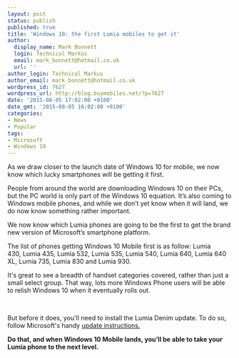 ```yaml
---
layout: post
status: publish
published: true
title: 'Windows 10: the first Lumia mobiles to get it'
author:
  display_name: Mark Bonnett
  login: Technical Markus
  email: mark_bonnett@hotmail.co.uk
  url: ''
author_login: Technical Markus
author_email: mark_bonnett@hotmail.co.uk
wordpress_id: 7627
wordpress_url: http://blog.buymobiles.net/?p=7627
date: '2015-08-05 17:02:00 +0100'
date_gmt: '2015-08-05 16:02:00 +0100'
categories:
- News
- Popular
tags:
- Microsoft
- Windows 10
---
```

<p><span class="postStandFirst">As we draw closer to the launch date of Windows 10 for mobile, we now know which lucky smartphones will be getting it first.<br />
</span></p>
<p>People from around the&nbsp;world are downloading Windows 10 on&nbsp;their PCs, but the PC world is only part of the Windows 10 equation. It&rsquo;s also coming to Windows mobile phones, and while we don&rsquo;t yet know when it will land, we do now know something rather important.</p>
<p>We&nbsp;now know which Lumia phones are going to be the first to get the brand new version of Microsoft&rsquo;s smartphone platform.</p>
<p>The list of phones getting Windows 10 Mobile first is as follow:&nbsp;Lumia 430,&nbsp;Lumia 435,&nbsp;Lumia 532,&nbsp;Lumia 535,&nbsp;Lumia 540,&nbsp;Lumia 640,&nbsp;Lumia 640 XL,&nbsp;Lumia 735,&nbsp;Lumia 830 and&nbsp;Lumia 930.</p>
<p>It's great to see a&nbsp;breadth of handset categories covered, rather than just a small select group. That way, lots more Windows Phone users will be able to relish Windows 10 when it eventually rolls out.</p>
<p>&nbsp;</p>
<p>But before it does, you'll need to install the Lumia Denim update. To do so, follow Microsoft's handy <a href="https://www.windowsphone.com/en-gb/how-to/wp7/basics/how-do-i-update-my-phone-software" target="_blank">update instructions.</a></p>
<p><strong>Do that, and when Windows 10 Mobile lands, you&rsquo;ll be able to take your Lumia phone to the next level.</strong></p>
